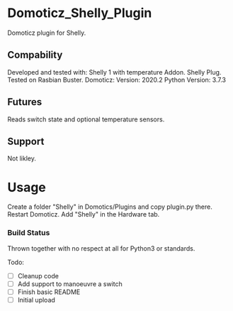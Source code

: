 # Domoticz_Shelly_Plugin
Domoticz plugin for Shelly.

## Compability
Developed and tested with:
Shelly 1 with temperature Addon.
Shelly Plug.
Tested on Rasbian Buster.
Domoticz:
Version: 2020.2
Python Version: 3.7.3 

## Futures
Reads switch state and optional temperature sensors.

## Support
Not likley.

# Usage
Create a folder "Shelly" in Domotics/Plugins and copy plugin.py there.
Restart Domoticz.
Add "Shelly" in the Hardware tab.


### Build Status
Thrown together with no respect at all for Python3 or standards.

Todo\:
- [ ] Cleanup code
- [ ] Add support to manoeuvre a switch
- [ ] Finish basic README
- [ ] Initial upload

